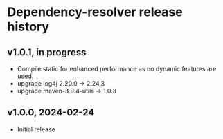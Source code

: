 # Dependency-resolver release history

## v1.0.1, in progress
- Compile static for enhanced performance as no dynamic features are used.
- upgrade log4j 2.20.0 -> 2.24.3
- upgrade maven-3.9.4-utils -> 1.0.3

## v1.0.0, 2024-02-24
- Initial release